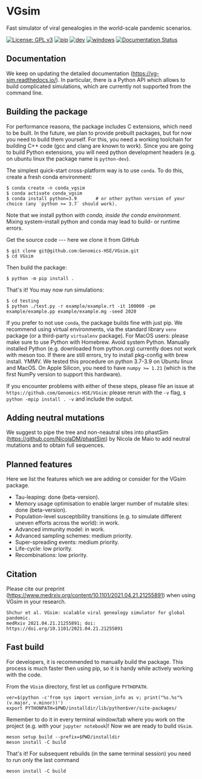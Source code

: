 # VGsim
Fast simulator of viral genealogies in the world-scale pandemic scenarios.

[![License: GPL v3](https://img.shields.io/badge/License-GPLv3-blue.svg)](https://www.gnu.org/licenses/gpl-3.0)
[![pip](https://github.com/Genomics-HSE/VGsim/actions/workflows/pip.yml/badge.svg)](https://github.com/Genomics-HSE/VGsim/actions/workflows/pip.yml)
[![dev](https://github.com/Genomics-HSE/VGsim/actions/workflows/dev.yml/badge.svg)](https://github.com/Genomics-HSE/VGsim/actions/workflows/dev.yml)
[![windows](https://github.com/Genomics-HSE/VGsim/actions/workflows/windows.yml/badge.svg)](https://github.com/Genomics-HSE/VGsim/actions/workflows/windows.yml)
[![Documentation Status](https://readthedocs.org/projects/vg-sim/badge/?version=latest)](https://vg-sim.readthedocs.io/en/latest/?badge=latest)

Documentation
-------------

We keep on updating the detailed documentation (https://vg-sim.readthedocs.io/). In particular, there is a Python API which allows to build complicated simulations, which are currently not supported from the command line.

Building the package
--------------------

For performance reasons, the package includes C extensions, which need to be
built. In the future, we plan to provide prebuilt packages, but for now you need
to build them yourself. For this, you need a working toolchain for building C++
code (gcc and clang are known to work). Since you are going to build Python extensions,
you will need python development headers (e.g. on ubuntu linux the package name is `python-dev`).

The simplest quick-start cross-platform way is to use `conda`. To do this, create a fresh conda environment:

```
$ conda create -n conda_vgsim
$ conda activate conda_vgsim
$ conda install python=3.9       # or other python version of your choice (any `python >= 3.7` should work).
```

Note that we install python *with conda, inside the conda environment*. Mixing system-install python and conda may lead to build- or runtime errors. 

Get the source code --- here we clone it from GitHub

```
$ git clone git@github.com:Genomics-HSE/VGsim.git
$ cd VGsim
```

Then build the package: 

```
$ python -m pip install .
```

That's it! 
You may now run simulations:

```
$ cd testing
$ python ./test.py -r example/example.rt -it 100000 -pm example/example.pp example/example.mg -seed 2020
```

If you prefer to not use ``conda``, the package builds fine with just pip. We recommend using virtual environments, via the standard library ``venv`` package (or a third-party ``virtualenv`` package). For MacOS users: please make sure to use Python with Homebrew. Avoid system Python. Manually installed Python (e.g. downloaded from python.org) currently does not work with meson too. If there are still errors, try to install pkg-config with brew install. YMMV.
We tested this procedure on python 3.7-3.9 on Ubuntu linux and MacOS.
On Apple Silicon, you need to have ``numpy >= 1.21`` (which is the first NumPy
version to support this hardware).

If you encounter problems with either of these steps, please file an issue at
``https://github.com/Genomics-HSE/VGsim``: please rerun with the ``-v`` flag,
``$ python -mpip install . -v`` and include the output.



Adding neutral mutations
------------------------

We suggest to pipe the tree and non-neautral sites into phastSim (https://github.com/NicolaDM/phastSim) by Nicola de Maio to add neutral mutations and to obtain full sequences.

Planned features
----------------
Here we list the features which we are adding or consider for the VGsim package.
- Tau-leaping: done (beta-version).
- Memory usage optimisation to enable larger number of mutable sites: done (beta-version).
- Population-level susceptibility transitions (e.g. to simulate different uneven efforts across the world): in work.
- Advanced immunity model: in work.
- Advanced sampling schemes: medium priority.
- Super-spreading events: medium priority.
- Life-cycle: low priority.
- Recombinations: low priority.


Citation
--------

Please cite our preprint (https://www.medrxiv.org/content/10.1101/2021.04.21.21255891) when using VGsim in your research.
```
Shchur et al. VGsim: scalable viral genealogy simulator for global pandemic.
medRxiv 2021.04.21.21255891; doi: https://doi.org/10.1101/2021.04.21.21255891
```

Fast build
----------

For developers, it is recommended to manually build the package. This process is much faster then using pip, so it is handy while actively working with the code.

From the `VGsim` directory, first let us configure `PYTHOPATH`.
```
ver=$(python -c'from sys import version_info as v; print("%s.%s"%(v.major, v.minor))')
export PYTHONPATH=$PWD/installdir/lib/python$ver/site-packages/  
```
Remember to do it in every terminal window/tab where you work on the project (e.g. with your `jupyter notebook`)! Now we are ready to build `VGsim`.
```
meson setup build --prefix=$PWD/installdir    
meson install -C build
```
That's it! For subsequent rebuilds (in the same terminal session) you need to run only the last command
```
meson install -C build
```
